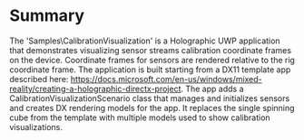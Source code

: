 
# Summary

The 'Samples\CalibrationVisualization' is a Holographic UWP application that demonstrates visualizing sensor streams calibration coordinate frames on the device. Coordinate frames for sensors are rendered relative to the rig coordinate frame. The application is built starting from a DX11 template app described here: https://docs.microsoft.com/en-us/windows/mixed-reality/creating-a-holographic-directx-project. The app adds a CalibrationVisualizationScenario class that manages and initializes sensors and creates DX rendering models for the app. It replaces the single spinning cube from the template with multiple models used to show calibration visualizations.

